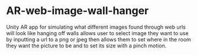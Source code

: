 # AR-web-image-wall-hanger
Unity AR app for simulating what different images found through web urls will look like hanging off walls
allows user to select image they want to use by inputting a url to a png or jpeg
then allows them to set where in the room they want the picture to be and to set its size with a pinch motion.
